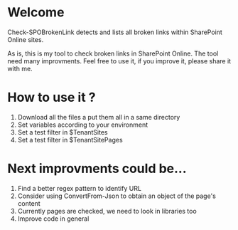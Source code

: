 # Welcome
Check-SPOBrokenLink detects and lists all broken links within SharePoint Online sites.

As is, this is my tool to check broken links in SharePoint Online. The tool need many improvments. Feel free to use it, if you improve it, please share it with me.

# How to use it ?
1. Download all the files a put them all in a same directory
2. Set variables according to your environment
3. Set a test filter in $TenantSites
4. Set a test filter in $TenantSitePages

# Next improvments could be...
1. Find a better regex pattern to identify URL
2. Consider using ConvertFrom-Json to obtain an object of the page's content
3. Currently pages are checked, we need to look in libraries too
4. Improve code in general
